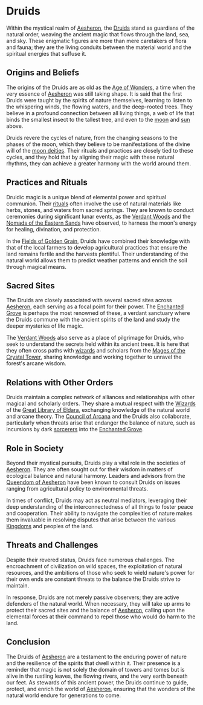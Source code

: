 # Druids

Within the mystical realm of [Aesheron](Aesheron.md), the [Druids](Druids.md) stand as guardians of the natural order, weaving the ancient magic that flows through the land, sea, and sky. These enigmatic figures are more than mere caretakers of flora and fauna; they are the living conduits between the material world and the spiritual energies that suffuse it.

## Origins and Beliefs

The origins of the Druids are as old as the [Age of Wonders](Age%20of%20Wonders.md), a time when the very essence of [Aesheron](Aesheron.md) was still taking shape. It is said that the first Druids were taught by the spirits of nature themselves, learning to listen to the whispering winds, the flowing waters, and the deep-rooted trees. They believe in a profound connection between all living things, a web of life that binds the smallest insect to the tallest tree, and even to the [moon](moon.md) and [sun](sun.md) above.

Druids revere the cycles of nature, from the changing seasons to the phases of the moon, which they believe to be manifestations of the divine will of the [moon deities](moon%20deities.md). Their rituals and practices are closely tied to these cycles, and they hold that by aligning their magic with these natural rhythms, they can achieve a greater harmony with the world around them.

## Practices and Rituals

Druidic magic is a unique blend of elemental power and spiritual communion. Their [rituals](rituals.md) often involve the use of natural materials like herbs, stones, and waters from sacred springs. They are known to conduct ceremonies during significant lunar events, as the [Verdant Woods](Verdant%20Woods.md) and the [Nomads of the Eastern Sands](Nomads%20of%20the%20Eastern%20Sands.md) have observed, to harness the moon's energy for healing, divination, and protection.

In the [Fields of Golden Grain](Fields%20of%20Golden%20Grain.md), Druids have combined their knowledge with that of the local farmers to develop agricultural practices that ensure the land remains fertile and the harvests plentiful. Their understanding of the natural world allows them to predict weather patterns and enrich the soil through magical means.

## Sacred Sites

The Druids are closely associated with several sacred sites across [Aesheron](Aesheron.md), each serving as a focal point for their power. The [Enchanted Grove](Enchanted%20Grove.md) is perhaps the most renowned of these, a verdant sanctuary where the Druids commune with the ancient spirits of the land and study the deeper mysteries of life magic.

The [Verdant Woods](Verdant%20Woods.md) also serve as a place of pilgrimage for Druids, who seek to understand the secrets held within its ancient trees. It is here that they often cross paths with [wizards](wizards.md) and scholars from the [Mages of the Crystal Tower](Mages%20of%20the%20Crystal%20Tower.md), sharing knowledge and working together to unravel the forest's arcane wisdom.

## Relations with Other Orders

Druids maintain a complex network of alliances and relationships with other magical and scholarly orders. They share a mutual respect with the [Wizards](Wizards.md) of the [Great Library of Eldara](Great%20Library%20of%20Eldara.md), exchanging knowledge of the natural world and arcane theory. The [Council of Arcana](Council%20of%20Arcana.md) and the Druids also collaborate, particularly when threats arise that endanger the balance of nature, such as incursions by dark [sorcerers](sorcerers.md) into the [Enchanted Grove](Enchanted%20Grove.md).

## Role in Society

Beyond their mystical pursuits, Druids play a vital role in the societies of [Aesheron](Aesheron.md). They are often sought out for their wisdom in matters of ecological balance and natural harmony. Leaders and advisors from the [Queendom of Aesheron](Queendom%20of%20Aesheron.md) have been known to consult Druids on issues ranging from agricultural policy to environmental threats.

In times of conflict, Druids may act as neutral mediators, leveraging their deep understanding of the interconnectedness of all things to foster peace and cooperation. Their ability to navigate the complexities of nature makes them invaluable in resolving disputes that arise between the various [Kingdoms](Kingdoms.md) and peoples of the land.

## Threats and Challenges

Despite their revered status, Druids face numerous challenges. The encroachment of civilization on wild spaces, the exploitation of natural resources, and the ambitions of those who seek to wield nature's power for their own ends are constant threats to the balance the Druids strive to maintain.

In response, Druids are not merely passive observers; they are active defenders of the natural world. When necessary, they will take up arms to protect their sacred sites and the balance of [Aesheron](Aesheron.md), calling upon the elemental forces at their command to repel those who would do harm to the land.

## Conclusion

The Druids of [Aesheron](Aesheron.md) are a testament to the enduring power of nature and the resilience of the spirits that dwell within it. Their presence is a reminder that magic is not solely the domain of towers and tomes but is alive in the rustling leaves, the flowing rivers, and the very earth beneath our feet. As stewards of this ancient power, the Druids continue to guide, protect, and enrich the world of [Aesheron](Aesheron.md), ensuring that the wonders of the natural world endure for generations to come.